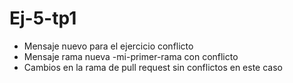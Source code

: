 # Ej-5-tp1

- Mensaje nuevo para el ejercicio conflicto
- Mensaje rama nueva -mi-primer-rama con conflicto
- Cambios en la rama de pull request sin conflictos en este caso
